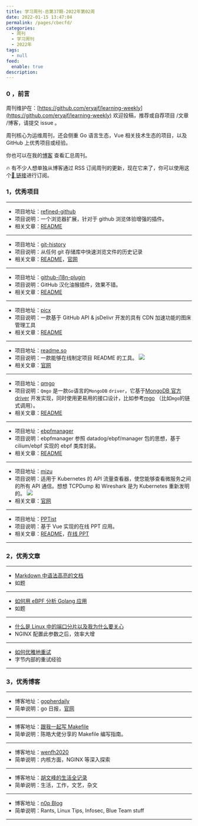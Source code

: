 ```yaml
---
title: 学习周刊-总第37期-2022年第02周
date: 2022-01-15 13:47:04
permalink: /pages/cbecfd/
categories:
  - 周刊
  - 学习周刊
  - 2022年
tags:
  - null
feed:
  enable: true
description:
---
```


### 0 ，前言

周刊维护在：[https://github.com/eryajf/learning-weekly](https://github.com/eryajf/learning-weekly) 欢迎投稿，推荐或自荐项目 /文章 /博客，请提交 issue 。

周刊核心为运维周刊，还会侧重 Go 语言生态，Vue 相关技术生态的项目，以及 GitHub 上优秀项目或经验。

你也可以在我的[博客](https://wiki.eryajf.net/learning-weekly/) 查看汇总周刊。

🔥 有不少人想单独从博客通过 RSS 订阅周刊的更新，现在它来了，你可以使用这个[🔗 链接](https://wiki.eryajf.net/learning-weekly.xml)进行订阅。

### 1，优秀项目

---

- 项目地址：[refined-github](https://github.com/refined-github/refined-github)
- 项目说明：一个浏览器扩展，针对于 github 浏览体验增强的插件。
- 相关文章：[README](https://github.com/refined-github/refined-github#readme)

---

- 项目地址：[git-history](https://github.com/pomber/git-history)
- 项目说明：从任何 git 存储库中快速浏览文件的历史记录
- 相关文章：[README](https://github.com/pomber/git-history#readme)，[官网](https://githistory.xyz/)

---

- 项目地址：[github-i18n-plugin](https://github.com/k1995/github-i18n-plugin)
- 项目说明：GitHub 汉化油猴插件，效果不错。
- 相关文章：[README](https://github.com/k1995/github-i18n-plugin#readme)

---

- 项目地址：[picx](https://github.com/XPoet/picx)
- 项目说明：一款基于 GitHub API & jsDelivr 开发的具有 CDN 加速功能的图床管理工具
- 相关文章：[README](https://github.com/XPoet/picx#readme)

---

- 项目地址：[readme.so](https://github.com/octokatherine/readme.so)
- 项目说明：一款能够在线制定项目 README 的工具。
  ![](http://t.eryajf.net/imgs/2022/01/1673c473898b4424.png)
- 相关文章：[官网](https://readme.so/cn)

---

- 项目地址：[qmgo](https://github.com/qiniu/qmgo)
- 项目说明：`Qmgo` 是一款`Go`语言的`MongoDB` `driver`，它基于[MongoDB 官方 driver](https://github.com/mongodb/mongo-go-driver) 开发实现，同时使用更易用的接口设计，比如参考[mgo](https://github.com/go-mgo/mgo) （比如`mgo`的链式调用）。
- 相关文章：[README](https://github.com/qiniu/qmgo/blob/master/README_ZH.md)

---

- 项目地址：[ebpfmanager](https://github.com/ehids/ebpfmanager)
- 项目说明：ebpfmanager 参照 datadog/ebpf/manager 包的思想，基于 cilium/ebpf 实现的 ebpf 类库封装。
- 相关文章：[README](https://github.com/ehids/ebpfmanager#readme)

---

- 项目地址：[mizu](https://github.com/up9inc/mizu)
- 项目说明：适用于 Kubernetes 的 API 流量查看器，使您能够查看微服务之间的所有 API 通信。想想 TCPDump 和 Wireshark 是为 Kubernetes 重新发明的。
  ![](http://t.eryajf.net/imgs/2022/01/d5e8912d7b72ce13.png)
- 相关文章：[官网](https://getmizu.io/)

---

- 项目地址：[PPTist](https://github.com/pipipi-pikachu/PPTist)
- 项目说明：基于 Vue 实现的在线 PPT 应用。
- 相关文章：[README](https://github.com/pipipi-pikachu/PPTist#readme)，[在线 PPT](https://pipipi-pikachu.github.io/PPTist/)

---

### 2，优秀文章

---

- [Markdown 中语法高亮的文档](https://prismjs.com/#supported-languages)
- 如题

---

- [如何用 eBPF 分析 Golang 应用](https://blog.huoding.com/2021/12/12/970)
- 如题

---

- [什么是 Linux 中的端口分片以及我为什么要关心](https://blog.n0p.me/2018/02/2018-02-20-portsharding/)
- NGINX 配置此参数之后，效率大增

---

- [如何优雅地重试](https://mp.weixin.qq.com/s/6IkTnUbBlHjM3GM_bT35tA)
- 字节内部的重试经验

---

### 3，优秀博客

---

- 博客地址：[gopherdaily](https://github.com/bigwhite/gopherdaily)
- 简单说明：go 日报，[官网](https://gopher-daily.com/)

---

- 博客地址：[跟我一起写 Makefile](https://seisman.github.io/how-to-write-makefile/#)
- 简单说明：陈皓大佬分享的 Makefile 编写指南。

---

- 博客地址：[wenfh2020 ](https://wenfh2020.com/)
- 简单说明：内核方面，NGINX 等深入探索

---

- 博客地址：[胡文峰的生活全记录](https://wfhu.gitbooks.io/life/content/)
- 简单说明：生活，工作，文艺，杂文

---

- 博客地址：[n0p Blog](https://blog.n0p.me/)
- 简单说明：Rants, Linux Tips, Infosec, Blue Team stuff

---
